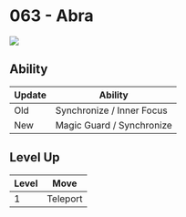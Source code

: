 # 063 - Abra
![][063]

## Ability

Update | Ability
---    | ---
Old    | Synchronize / Inner Focus
New    | Magic Guard / Synchronize

## Level Up

Level | Move
---   | ---
  1   | Teleport



[063]: /img/pokemon/063.png
